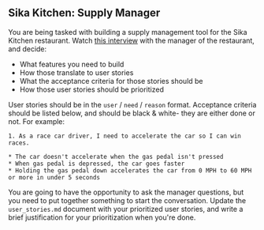 ## Sika Kitchen: Supply Manager

You are being tasked with building a supply management tool for the Sika Kitchen restaurant. Watch [this interview](https://www.youtube.com/watch?v=U40PoK1ZSgU) with the manager of the restaurant, and decide:

* What features you need to build
* How those translate to user stories
* What the acceptance criteria for those stories should be
* How those user stories should be prioritized

User stories should be in the `user` / `need` / `reason` format. Acceptance criteria should be listed below, and should be black & white- they are either done or not. For example:

```
1. As a race car driver, I need to accelerate the car so I can win races.

* The car doesn't accelerate when the gas pedal isn't pressed
* When gas pedal is depressed, the car goes faster
* Holding the gas pedal down accelerates the car from 0 MPH to 60 MPH or more in under 5 seconds
```

You are going to have the opportunity to ask the manager questions, but you need to put together something to start the conversation. Update the `user_stories.md` document with your prioritized user stories, and write a brief justification for your prioritization when you're done.
